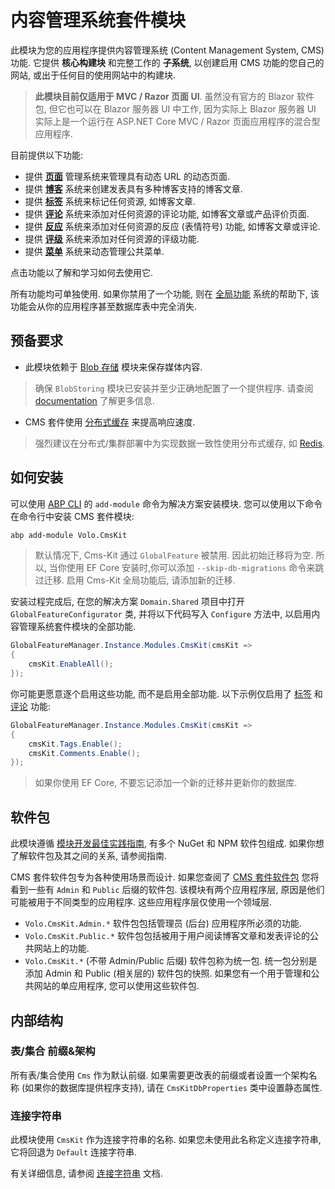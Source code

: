 # 内容管理系统套件模块

此模块为您的应用程序提供内容管理系统 (Content Management System, CMS) 功能. 它提供 **核心构建块** 和完整工作的 **子系统**, 以创建启用 CMS 功能的您自己的网站, 或出于任何目的使用网站中的构建块.

> **此模块目前仅适用于 MVC / Razor 页面 UI**. 虽然没有官方的 Blazor 软件包, 但它也可以在 Blazor 服务器 UI 中工作, 因为实际上 Blazor 服务器 UI 实际上是一个运行在 ASP.NET Core MVC / Razor 页面应用程序的混合型应用程序.

目前提供以下功能:

* 提供 [**页面**](Pages.md) 管理系统来管理具有动态 URL 的动态页面.
* 提供 [**博客**](Blogging.md) 系统来创建发表具有多种博客支持的博客文章.
* 提供 [**标签**](Tags.md) 系统来标记任何资源, 如博客文章.
* 提供 [**评论**](Comments.md) 系统来添加对任何资源的评论功能, 如博客文章或产品评价页面.
* 提供 [**反应**](Reactions.md) 系统来添加对任何资源的反应 (表情符号) 功能, 如博客文章或评论.
* 提供 [**评级**](Ratings.md) 系统来添加对任何资源的评级功能.
* 提供 [**菜单**](Menus.md) 系统来动态管理公共菜单.

点击功能以了解和学习如何去使用它.

所有功能均可单独使用. 如果你禁用了一个功能, 则在 [全局功能](../../Global-Features.md) 系统的帮助下, 该功能会从你的应用程序甚至数据库表中完全消失.

## 预备要求
- 此模块依赖于 [Blob 存储](../../Blob-Storing.md) 模块来保存媒体内容.
> 确保 `BlobStoring` 模块已安装并至少正确地配置了一个提供程序. 请查阅 [documentation](../../Blob-Storing.md) 了解更多信息.

- CMS 套件使用 [分布式缓存](../../Caching.md) 来提高响应速度.
> 强烈建议在分布式/集群部署中为实现数据一致性使用分布式缓存, 如 [Redis](../../Redis-Cache.md).

## 如何安装

可以使用 [ABP CLI](../../CLI.md) 的 `add-module` 命令为解决方案安装模块. 您可以使用以下命令在命令行中安装 CMS 套件模块:

```bash
abp add-module Volo.CmsKit
```

> 默认情况下, Cms-Kit 通过 `GlobalFeature` 被禁用. 因此初始迁移将为空. 所以, 当你使用 EF Core 安装时,你可以添加 `--skip-db-migrations` 命令来跳过迁移. 启用 Cms-Kit 全局功能后, 请添加新的迁移.

安装过程完成后, 在您的解决方案 `Domain.Shared` 项目中打开 `GlobalFeatureConfigurator` 类, 并将以下代码写入 `Configure` 方法中, 以启用内容管理系统套件模块的全部功能.

```csharp
GlobalFeatureManager.Instance.Modules.CmsKit(cmsKit =>
{
    cmsKit.EnableAll();
});
```

你可能更愿意逐个启用这些功能, 而不是启用全部功能. 以下示例仅启用了 [标签](Tags.md) 和 [评论](Comments.md) 功能:

````csharp
GlobalFeatureManager.Instance.Modules.CmsKit(cmsKit =>
{
    cmsKit.Tags.Enable();
    cmsKit.Comments.Enable();
});
````

> 如果你使用 EF Core, 不要忘记添加一个新的迁移并更新你的数据库.

## 软件包

此模块遵循 [模块开发最佳实践指南](https://docs.abp.io/zh-Hans/abp/latest/Best-Practices/Index), 有多个 NuGet 和 NPM 软件包组成. 如果你想了解软件包及其之间的关系, 请参阅指南.

CMS 套件软件包专为各种使用场景而设计. 如果您查阅了 [CMS 套件软件包](https://www.nuget.org/packages?q=Volo.CmsKit) 您将看到一些有 `Admin` 和 `Public` 后缀的软件包. 该模块有两个应用程序层, 原因是他们可能被用于不同类型的应用程序. 这些应用程序层仅使用一个领域层.

 - `Volo.CmsKit.Admin.*` 软件包包括管理员 (后台) 应用程序所必须的功能.
 - `Volo.CmsKit.Public.*` 软件包包括被用于用户阅读博客文章和发表评论的公共网站上的功能.
 - `Volo.CmsKit.*` (不带 Admin/Public 后缀) 软件包称为统一包. 统一包分别是添加 Admin 和 Public (相关层的) 软件包的快照. 如果您有一个用于管理和公共网站的单应用程序, 您可以使用这些软件包.

## 内部结构

### 表/集合 前缀&架构

所有表/集合使用 `Cms` 作为默认前缀. 如果需要更改表的前缀或者设置一个架构名称 (如果你的数据库提供程序支持), 请在 `CmsKitDbProperties` 类中设置静态属性.

### 连接字符串

此模块使用 `CmsKit` 作为连接字符串的名称. 如果您未使用此名称定义连接字符串, 它将回退为 `Default` 连接字符串.

有关详细信息, 请参阅 [连接字符串](https://docs.abp.io/en/abp/latest/Connection-Strings) 文档.
